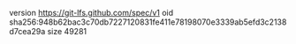 version https://git-lfs.github.com/spec/v1
oid sha256:948b62bac3c70db7227120831fe411e78198070e3339ab5efd3c2138d7cea29a
size 49281

